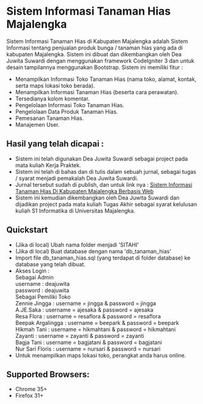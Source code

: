 # Sistem Informasi Tanaman Hias Majalengka
Sistem Informasi Tanaman Hias di Kabupaten Majalengka adalah Sistem Informasi tentang penjualan produk bunga / tanaman hias yang ada di kabupaten Majalengka. Sistem ini dibuat dan dikembangkan oleh Dea Juwita Suwardi dengan menggunakan framework CodeIgniter 3 dan untuk desain tampilannya menggunakan Bootstrap. Sistem ini memiliki fitur :
- Menampilkan Informasi Toko Tanaman Hias (nama toko, alamat, kontak, serta maps lokasi toko berada).
- Menampilkan Informasi Tanaman Hias (beserta cara perawatan).
- Tersedianya kolom komentar.
- Pengelolaan Informasi Toko Tanaman Hias.
- Pengelolaan Data Produk Tanaman Hias.
- Pemesanan Tanaman Hias.
- Manajemen User.

## Hasil yang telah dicapai : 
- Sistem ini telah digunakan Dea Juwita Suwardi sebagai project pada mata kuliah Kerja Praktek. 
- Sistem ini telah di bahas dan di tulis dalam sebuah jurnal, sebagai tugas / syarat menjadi pemakalah Dea Juwita Suwardi.
- Jurnal tersebut sudah di publish, dan untuk link nya :  [Sistem Informasi Tanaman Hias Di Kabupaten Majalengka Berbasis Web](http://ojs.udb.ac.id/index.php/Senatib/article/download/1805/1422)
- Sistem ini kemudian dikembangkan oleh Dea Juwita Suwardi dan dijadikan project pada mata kuliah Tugas Akhir sebagai syarat kelulusan kuliah S1 Informatika di Universitas Majalengka. 

## Quickstart
- (Jika di local) Ubah nama folder menjadi 'SITAHI'
- (Jika di local) Buat database dengan nama 'db_tanaman_hias'
- Import file db_tanaman_hias.sql (yang terdapat di folder database) ke database yang telah dibuat.
- Akses Login : <br>
		Sebagai Admin <br>
			username : deajuwita <br>
			password : deajuwita <br>
		Sebagai Pemiliki Toko <br>
			Zennie Jingga : username = jingga & password = jingga <br>
      A.JE.Saka : username = ajesaka & password = ajesaka <br>
      Resa Flora : username = resaflora & password = resaflora <br>
      Beepak Argalingga : username = beepark & password = beepark <br>
      Hikmah Tani : username = hikmahtani & password = hikmahtani <br>
      Zayanti  : username = zayanti & password = zayanti <br>
      Bagja Tani : username = bagjatani & password = bagjatani <br>
      Nur Sari Floris : username = nursari & password = nursari <br>
- Untuk menampilkan maps lokasi toko, perangkat anda harus online.

## Supported Browsers:
- Chrome 35+
- Firefox 31+
